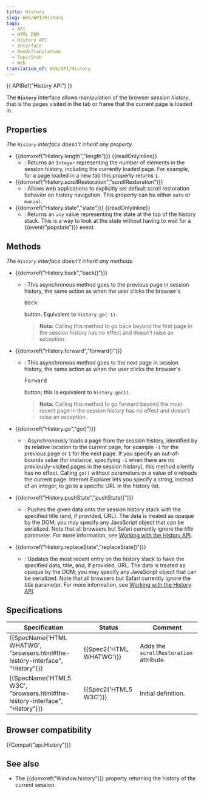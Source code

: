 ```yaml
---
title: History
slug: Web/API/History
tags:
  - API
  - HTML DOM
  - History API
  - Interface
  - NeedsTranslation
  - TopicStub
  - Web
translation_of: Web/API/History
---
```

{{ APIRef("History API") }}

The **`History`** interface allows manipulation of the browser _session history_, that is the pages visited in the tab or frame that the current page is loaded in.

## Properties

_The `History`_ _interface doesn't inherit any property._

- {{domxref("History.length","length")}} {{readOnlyInline}}
  - : Returns an `Integer` representing the number of elements in the session history, including the currently loaded page. For example, for a page loaded in a new tab this property returns `1`.
- {{domxref("History.scrollRestoration","scrollRestoration")}}
  - : Allows web applications to explicitly set default scroll restoration behavior on history navigation. This property can be either `auto` or `manual`.
- {{domxref("History.state","state")}} {{readOnlyInline}}
  - : Returns an `any` value representing the state at the top of the history stack. This is a way to look at the state without having to wait for a {{event("popstate")}} event.

## Methods

_The `History`_ _interface doesn't inherit any methods._

- {{domxref("History.back","back()")}}

  - : This asynchronous method goes to the previous page in session history, the same action as when the user clicks the browser's&#x20;

    <kbd>Back</kbd>

    &#x20;button. Equivalent to `history.go(-1)`.

    > **Nota:** Calling this method to go back beyond the first page in the session history has no effect and doesn't raise an exception.

- {{domxref("History.forward","forward()")}}

  - : This asynchronous method goes to the next page in session history, the same action as when the user clicks the browser's&#x20;

    <kbd>Forward</kbd>

    &#x20;button; this is equivalent to `history.go(1)`.

    > **Nota:** Calling this method to go forward beyond the most recent page in the session history has no effect and doesn't raise an exception.

- {{domxref("History.go","go()")}}
  - : Asynchronously loads a page from the session history, identified by its relative location to the current page, for example `-1` for the previous page or `1` for the next page. If you specify an out-of-bounds value (for instance, specifying `-1` when there are no previously-visited pages in the session history), this method silently has no effect. Calling `go()` without parameters or a value of `0` reloads the current page. Internet Explorer lets you specify a string, instead of an integer, to go to a specific URL in the history list.
- {{domxref("History.pushState","pushState()")}}
  - : Pushes the given data onto the session history stack with the specified title (and, if provided, URL). The data is treated as opaque by the DOM; you may specify any JavaScript object that can be serialized. Note that all browsers but Safari currently ignore the _title_ parameter. For more information, see [Working with the History API](/es/docs/Web/API/History_API/Working_with_the_History_API).
- {{domxref("History.replaceState","replaceState()")}}
  - : Updates the most recent entry on the history stack to have the specified data, title, and, if provided, URL. The data is treated as opaque by the DOM; you may specify any JavaScript object that can be serialized. Note that all browsers but Safari currently ignore the _title_ parameter. For more information, see [Working with the History API](/es/docs/Web/API/History_API/Working_with_the_History_API).

## Specifications

| Specification                                                                                            | Status                           | Comment                                 |
| -------------------------------------------------------------------------------------------------------- | -------------------------------- | --------------------------------------- |
| {{SpecName('HTML WHATWG', "browsers.html#the-history-interface", "History")}} | {{Spec2('HTML WHATWG')}} | Adds the `scrollRestoration` attribute. |
| {{SpecName('HTML5 W3C', "browsers.html#the-history-interface", "History")}}     | {{Spec2('HTML5 W3C')}}     | Initial definition.                     |

## Browser compatibility

{{Compat("api.History")}}

## See also

- The {{domxref("Window.history")}} property returning the history of the current session.
